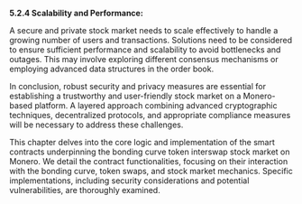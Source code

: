 
**5.2.4 Scalability and Performance:**

A secure and private stock market needs to scale effectively to handle a growing number of users and transactions.  Solutions need to be considered to ensure sufficient performance and scalability to avoid bottlenecks and outages.  This may involve exploring different consensus mechanisms or employing advanced data structures in the order book.

In conclusion, robust security and privacy measures are essential for establishing a trustworthy and user-friendly stock market on a Monero-based platform.  A layered approach combining advanced cryptographic techniques, decentralized protocols, and appropriate compliance measures will be necessary to address these challenges.


This chapter delves into the core logic and implementation of the smart contracts underpinning the bonding curve token interswap stock market on Monero.  We detail the contract functionalities, focusing on their interaction with the bonding curve, token swaps, and stock market mechanics.  Specific implementations, including security considerations and potential vulnerabilities, are thoroughly examined.
